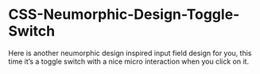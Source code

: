 # CSS-Neumorphic-Design-Toggle-Switch
Here is another neumorphic design inspired input field design for you, this time it’s a toggle switch with a nice micro interaction when you click on it.
